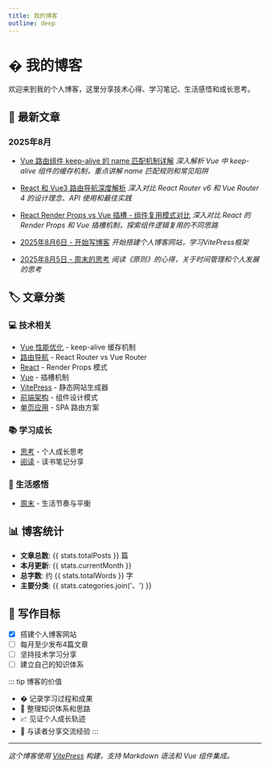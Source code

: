 ```yaml
---
title: 我的博客
outline: deep
---
```


# � 我的博客

欢迎来到我的个人博客，这里分享技术心得、学习笔记、生活感悟和成长思考。

## 📅 最新文章

### 2025年8月

- [Vue 路由组件 keep-alive 的 name 匹配机制详解](./2025-08-09-vue-keep-alive.md)
  *深入解析 Vue 中 keep-alive 组件的缓存机制，重点讲解 name 匹配规则和常见陷阱*

- [React 和 Vue3 路由导航深度解析](./2025-08-07-react-vue-router.md)
  *深入对比 React Router v6 和 Vue Router 4 的设计理念、API 使用和最佳实践*

- [React Render Props vs Vue 插槽 - 组件复用模式对比](./2025-08-06-react-render-props.md)
  *深入对比 React 的 Render Props 和 Vue 插槽机制，探索组件逻辑复用的不同思路*

- [2025年8月6日 - 开始写博客](./2025-08-06.md) 
  *开始搭建个人博客网站，学习VitePress框架*

- [2025年8月5日 - 周末的思考](./2025-08-05.md)
  *阅读《原则》的心得，关于时间管理和个人发展的思考*

## 🏷️ 文章分类

### 💻 技术相关
- [Vue 性能优化](./2025-08-09-vue-keep-alive.md) - keep-alive 缓存机制
- [路由导航](./2025-08-07-react-vue-router.md) - React Router vs Vue Router
- [React](./2025-08-06-react-render-props.md) - Render Props 模式
- [Vue](./2025-08-06-react-render-props.md) - 插槽机制
- [VitePress](./2025-08-06.md) - 静态网站生成器
- [前端架构](./2025-08-06-react-render-props.md) - 组件设计模式
- [单页应用](./2025-08-07-react-vue-router.md) - SPA 路由方案

### 📚 学习成长  
- [思考](./2025-08-05.md) - 个人成长思考
- [阅读](./2025-08-05.md) - 读书笔记分享

### 🌱 生活感悟
- [周末](./2025-08-05.md) - 生活节奏与平衡

## 📊 博客统计

<script setup>
import { ref } from 'vue'

const stats = ref({
  totalPosts: 5,
  currentMonth: '2025年8月',
  totalWords: 6000,
  categories: ['Vue', 'React', '路由', 'keep-alive', '性能优化', '技术', '学习', '生活', '思考']
})
</script>

- **文章总数**: {{ stats.totalPosts }} 篇
- **本月更新**: {{ stats.currentMonth }}
- **总字数**: 约 {{ stats.totalWords }} 字
- **主要分类**: {{ stats.categories.join('、') }}

## 🎯 写作目标

- [x] 搭建个人博客网站
- [ ] 每月至少发布4篇文章
- [ ] 坚持技术学习分享
- [ ] 建立自己的知识体系

::: tip 博客的价值
- � 记录学习过程和成果
- 🧠 整理知识体系和思路  
- 📈 见证个人成长轨迹
- 🤝 与读者分享交流经验
:::

---

*这个博客使用 [VitePress](https://vitepress.dev/) 构建，支持 Markdown 语法和 Vue 组件集成。*

